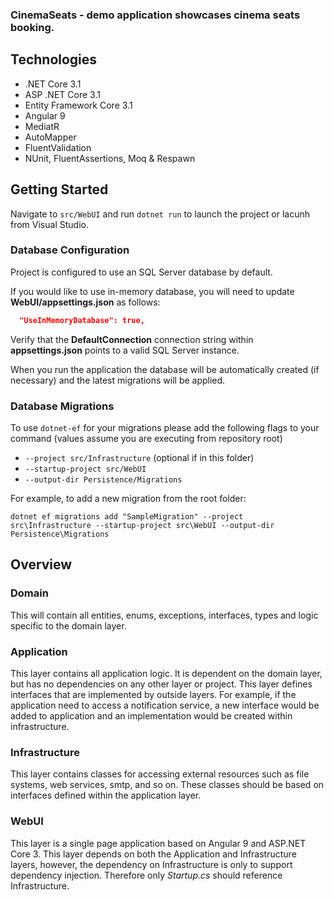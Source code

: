 
### CinemaSeats - demo application showcases cinema seats booking.


## Technologies
* .NET Core 3.1
* ASP .NET Core 3.1
* Entity Framework Core 3.1
* Angular 9
* MediatR
* AutoMapper
* FluentValidation
* NUnit, FluentAssertions, Moq & Respawn

## Getting Started

Navigate to `src/WebUI` and run `dotnet run` to launch the project or lacunh from Visual Studio.

### Database Configuration

Project is configured to use an SQL Server database by default. 

If you would like to use in-memory database, you will need to update **WebUI/appsettings.json** as follows:

```json
  "UseInMemoryDatabase": true,
```

Verify that the **DefaultConnection** connection string within **appsettings.json** points to a valid SQL Server instance. 

When you run the application the database will be automatically created (if necessary) and the latest migrations will be applied.

### Database Migrations

To use `dotnet-ef` for your migrations please add the following flags to your command (values assume you are executing from repository root)

- `--project src/Infrastructure` (optional if in this folder)
- `--startup-project src/WebUI`
- `--output-dir Persistence/Migrations`

For example, to add a new migration from the root folder:

 `dotnet ef migrations add "SampleMigration" --project src\Infrastructure --startup-project src\WebUI --output-dir Persistence\Migrations`

## Overview

### Domain

This will contain all entities, enums, exceptions, interfaces, types and logic specific to the domain layer.


### Application

This layer contains all application logic. It is dependent on the domain layer, but has no dependencies on any other layer or project. This layer defines interfaces that are implemented by outside layers. For example, if the application need to access a notification service, a new interface would be added to application and an implementation would be created within infrastructure.


### Infrastructure

This layer contains classes for accessing external resources such as file systems, web services, smtp, and so on. These classes should be based on interfaces defined within the application layer.

### WebUI

This layer is a single page application based on Angular 9 and ASP.NET Core 3. This layer depends on both the Application and Infrastructure layers, however, the dependency on Infrastructure is only to support dependency injection. Therefore only *Startup.cs* should reference Infrastructure.

